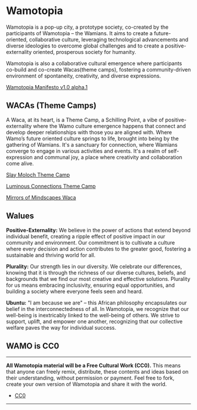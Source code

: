 # Wamotopia 

Wamotopia is a pop-up city, a prototype society, co-created by the participants of Wamotopia – the Wamians. It aims to create a future-oriented, collaborative culture, leveraging technological advancements and diverse ideologies to overcome global challenges and to create a positive-externality oriented, prosperous society for humanity.

Wamotopia is also a collaborative cultural emergence where participants co-build and co-create Wacas(theme camps), fostering a community-driven environment of spontaneity, creativity, and diverse expressions.


[Wamotopia Manifesto v1.0 alpha.1](wamotopia_v1.0.md)

## WACAs (Theme Camps)

A Waca, at its heart, is a Theme Camp, a Schilling Point, a vibe of positive-externality where the Wamo culture emergence happens that connect and develop deeper relationships with those you are aligned with. Where Wamo’s future oriented culture springs to life, brought into being by the gathering of Wamians. It's a sanctuary for connection, where Wamians converge to engage in various activities and events. It's a realm of self-expression and communal joy, a place where creativity and collaboration come alive.

[Slay Moloch Theme Camp](Wacas/slay_moloch_camp_v0.8.md)

[Luminous Connections Theme Camp](Wacas/luminous_connections_camp_v0.7.md)

[Mirrors of Mindscapes Waca](Wacas/Mirrors_of_Mindscapes_Waca.md)

## Walues
**Positive-Externality:** We believe in the power of actions that extend beyond individual benefit, creating a ripple effect of positive impact in our community and environment. Our commitment is to cultivate a culture where every decision and action contributes to the greater good, fostering a sustainable and thriving world for all.

**Plurality:** Our strength lies in our diversity. We celebrate our differences, knowing that it is through the richness of our diverse cultures, beliefs, and backgrounds that we find our most creative and effective solutions. Plurality for us means embracing inclusivity, ensuring equal opportunities, and building a society where everyone feels seen and heard.

**Ubuntu:** "I am because we are" – this African philosophy encapsulates our belief in the interconnectedness of all. In Wamotopia, we recognize that our well-being is inextricably linked to the well-being of others. We strive to support, uplift, and empower one another, recognizing that our collective welfare paves the way for individual success.


## WAMO is CC0

---

**All Wamotopia material will be a Free Cultural Work (CC0).** This means that anyone can freely remix, distribute, these contents and ideas based on their understanding, without permission or payment. Feel free to fork, create your own version of Wamotopia and share it with the world.

* [CC0](https://creativecommons.org/public-domain/cc0/)

---
